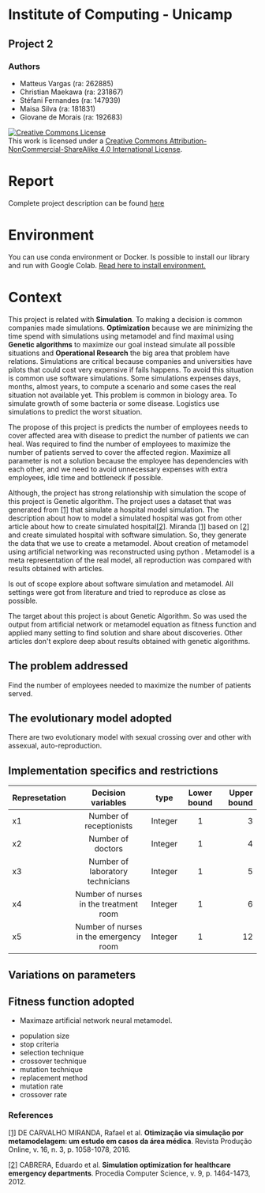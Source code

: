 # Institute of Computing - Unicamp

## Project 2 

### Authors

- Matteus Vargas (ra: 262885)
- Christian Maekawa (ra: 231867)
- Stéfani Fernandes (ra: 147939)
- Maisa Silva (ra: 181831)
- Giovane de Morais (ra: 192683)


<a rel="license" href="http://creativecommons.org/licenses/by-nc-sa/4.0/"><img alt="Creative Commons License" style="border-width:0" src="https://i.creativecommons.org/l/by-nc-sa/4.0/88x31.png" /></a><br />This work is licensed under a <a rel="license" href="http://creativecommons.org/licenses/by-nc-sa/4.0/">Creative Commons Attribution-NonCommercial-ShareAlike 4.0 International License</a>.

# Report
Complete project description can be found [here](./Final_Report.ipynb)

# Environment
You can use conda environment or Docker. Is possible to install our library and run with Google Colab. [Read here to install environment.](./env/README.md)  

# Context
This project is related with **Simulation**. To making a decision is common companies made simulations. **Optimization** because we are minimizing the time spend with simulations using metamodel and find maximal using **Genetic algorithms** to maximize our goal instead simulate all possible situations and **Operational Research** the big area that problem have relations. Simulations are critical because companies and universities have pilots that could cost very expensive if fails happens. To avoid this situation is common use software simulations. Some simulations expenses days, months, almost years, to compute a scenario and some cases the real situation not available yet. This problem is common in biology area. To simulate growth of some bacteria or some disease. Logistics use simulations to predict the worst situation.

The propose of this project is predicts the number of employees needs to cover affected area with disease to predict the number of patients we can heal. Was required to find the number of employees to maximize the number of patients served to cover the affected region. Maximize all parameter is not a solution because the employee has dependencies with each other, and we need to avoid unnecessary expenses with extra employees, idle time and bottleneck if possible.

Although, the project has strong relationship with simulation the scope of this project is Genetic algorithm. The project uses a dataset that was generated from [[1]](http://www.abepro.org.br/biblioteca/TN_STO_211_253_27544.pdf) that simulate a hospital model simulation. The description about how to model a simulated hospital was got from other article about how to create simulated hospital[[2]](https://www.sciencedirect.com/science/article/pii/S1877050912002827?via%3Dihub). Miranda [[1]](http://www.abepro.org.br/biblioteca/TN_STO_211_253_27544.pdf) based on  [[2]](https://www.sciencedirect.com/science/article/pii/S1877050912002827?via%3Dihub)  and create simulated hospital with software simulation. So, they generate the data that we use to create a metamodel. About creation of metamodel using artificial networking was reconstructed using python . Metamodel is a meta representation of the real model, all reproduction was compared with results obtained with articles.

Is out of scope explore about software simulation and metamodel. All settings were got from literature and tried to reproduce as close as possible.

The target about this project is about Genetic Algorithm. So was used the output from artificial network or metamodel equation as fitness function and applied many setting to find solution and share about discoveries. Other articles don't explore deep about results obtained with genetic algorithms.


## The problem addressed

Find the number of employees needed to maximize the number of patients served.

## The evolutionary model adopted
There are two evolutionary model with  sexual crossing over and other with assexual, auto-reproduction.

## Implementation specifics and restrictions

|Represetation | Decision variables                          | type    | Lower bound      | Upper bound    |
|:-------------|:-------------------------------------------:|:-------:|:----------------:|---------------:|
|x1            | Number of receptionists                     | Integer |        1         |       3        |
|x2            | Number of doctors                           | Integer |        1         |       4        |
|x3            | Number of laboratory technicians            | Integer |        1         |       5        |
|x4            | Number of nurses in the treatment room      | Integer |        1         |       6        |
|x5            | Number of nurses in the emergency room      | Integer |        1         |       12       |


## Variations on parameters

## Fitness function adopted
- Maximaze artificial network neural metamodel.

* population size 
* stop criteria
* selection technique
* crossover technique
* mutation technique
* replacement method
* mutation rate
* crossover rate

### References

[[1]](http://www.abepro.org.br/biblioteca/TN_STO_211_253_27544.pdf) DE CARVALHO MIRANDA, Rafael et al. **Otimização via simulação por metamodelagem: um estudo em casos da área médica**. Revista Produção Online, v. 16, n. 3, p. 1058-1078, 2016.

[[2]](https://www.sciencedirect.com/science/article/pii/S1877050912002827?via%3Dihub) CABRERA, Eduardo et al. **Simulation optimization for healthcare emergency departments**. Procedia Computer Science, v. 9, p. 1464-1473, 2012.
